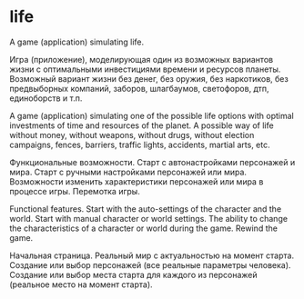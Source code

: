 # life
A game (application) simulating life.

Игра (приложение), моделирующая один из возможных вариантов жизни с
оптимальными инвестициями времени и ресурсов планеты.
Возможный вариант жизни без денег, без оружия, без наркотиков, без предвыборных компаний, заборов, шлагбаумов, светофоров, дтп, единоборств и т.п.

A game (application) simulating one of the possible life options with
optimal investments of time and resources of the planet.
A possible way of life without money, without weapons, without drugs, without election campaigns, fences, barriers, traffic lights, accidents, martial arts, etc.

Функциональные возможности.
Старт с автонастройками персонажей и мира.
Старт с ручными настройками персонажей или мира.
Возможности изменить характеристики персонажей или мира в процессе игры.
Перемотка игры.

Functional features.
Start with the auto-settings of the character and the world.
Start with manual character or world settings.
The ability to change the characteristics of a character or world during the game.
Rewind the game.

Начальная страница.
Реальный мир с актуальностью на момент старта.
Создание или выбор персонажей (все реальные параметры человека).
Создание или выбор места старта для каждого из персонажей (реальное место на момент старта).